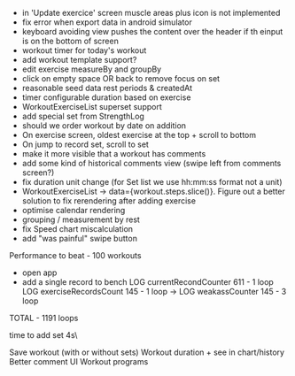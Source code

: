 - in 'Update exercice' screen muscle areas plus icon is not implemented
- fix error when export data in android simulator
- keyboard avoiding view pushes the content over the header if th einput is on the bottom of screen
- workout timer for today's workout
- add workout template support?
- edit exercise measureBy and groupBy
- click on empty space OR back to remove focus on set
- reasonable seed data rest periods & createdAt
- timer configurable duration based on exercise
- WorkoutExerciseList superset support
- add special set from StrengthLog
- should we order workout by date on addition
- On exercise screen, oldest exercise at the top + scroll to bottom
- On jump to record set, scroll to set
- make it more visible that a workout has comments
- add some kind of historical comments view (swipe left from comments screen?)
- fix duration unit change (for Set list we use hh:mm:ss format not a unit)
- WorkoutExerciseList -> data={workout.steps.slice()}. Figure out a better solution to fix rerendering after adding exercise
- optimise calendar rendering
- grouping / measurement by rest
- fix Speed chart miscalculation
- add "was painful" swipe button

Performance to beat -
100 workouts

- open app
- add a single record to bench
  LOG currentRecondCounter 611 - 1 loop
  LOG exerciseRecordsCount 145 - 1 loop
  -> LOG weakassCounter 145 - 3 loop

TOTAL - 1191 loops

time to add set 4s\

Save workout (with or without sets)
Workout duration + see in chart/history
Better comment UI
Workout programs
